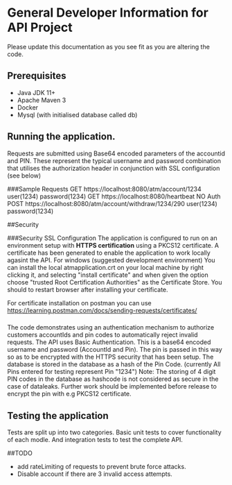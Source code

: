 # General Developer Information for API Project
Please update this documentation as you see fit as you are altering the code.

## Prerequisites

* Java JDK 11+
* Apache Maven 3
* Docker
* Mysql (with initialised database called db)

## Running the application.
Requests are submitted using Base64 encoded parameters of the accountid and PIN. These represent the typical username and password combination that utilises the authorization header in conjunction with SSL configuration (see below)

###Sample Requests
GET https://localhost:8080/atm/account/1234  user(1234) password(1234)
GET https://localhost:8080/heartbeat NO Auth
POST https://localhost:8080/atm/account/withdraw/1234/290 user(1234) password(1234)

##Security

###Security SSL Configuration
The application is configured to run on an environment setup with **HTTPS certification** using a PKCS12 certificate. A certificate has been generated to enable the application to work locally agasint the API. 
For windows (suggested development environment) You can install the local atmapplication.crt on your local machine by right clicking it, and selecting "install certificate" and when given the option choose "trusted Root Certification Authorities" as the Certificate Store. 
You should to restart browser after installing your certificate. 

For certificate installation on postman you can use https://learning.postman.com/docs/sending-requests/certificates/ 

###

The code demonstrates using an authentication mechanism to authorize customers accountIds and pin codes to automatically reject invalid requests. 
The API uses Basic Authentication. This is a base64 encoded username and password (AccountId and Pin). The pin is passed in this way so as to be encrypted with the HTTPS security that has been setup. 
The database is stored in the database as a hash of the Pin Code. (currently All Pins entered for testing represent Pin "1234")
Note: The storing of 4 digit PIN codes in the database as hashcode is not considered as secure in the case of dataleaks. Further work should be implemented before release to encrypt the pin with e.g PKCS12 certificate. 


## Testing the application
Tests are split up into two categories. Basic unit tests to cover functionality of each modle. And integration tests to test the complete API. 

##TODO
* add rateLimiting of requests to prevent brute force attacks. 
* Disable account if there are 3 invalid access attempts. 





